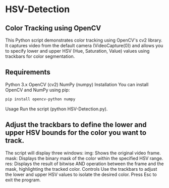 # HSV-Detection

## Color Tracking using OpenCV
This Python script demonstrates color tracking using OpenCV's cv2 library. It captures video from the default camera (VideoCapture(0)) and allows you to specify lower and upper HSV (Hue, Saturation, Value) values using trackbars for color segmentation.

## Requirements
Python 3.x
OpenCV (cv2)
NumPy (numpy)
Installation
You can install OpenCV and NumPy using pip:

``` bash
pip install opencv-python numpy
```
Usage
Run the script (python HSV-Detection.py).
## Adjust the trackbars to define the lower and upper HSV bounds for the color you want to track.
The script will display three windows:
img: Shows the original video frame.
mask: Displays the binary mask of the color within the specified HSV range.
res: Displays the result of bitwise AND operation between the frame and the mask, highlighting the tracked color.
Controls
Use the trackbars to adjust the lower and upper HSV values to isolate the desired color.
Press Esc to exit the program.

